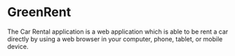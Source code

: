 # GreenRent
The Car Rental application is a web application which is able to be rent a car directly by using a web browser in your computer, phone, tablet, or mobile device.
